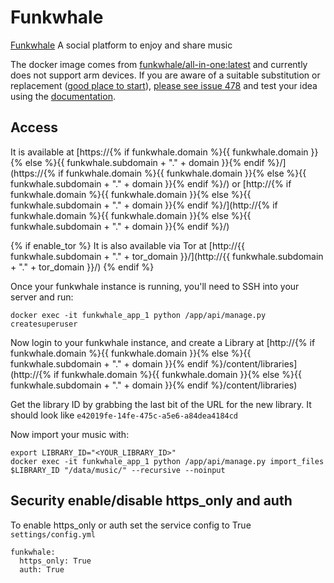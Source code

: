 # Funkwhale

[Funkwhale](https://Funkwhale.audio/en_US/) A social platform to enjoy and share music

The docker image comes from [funkwhale/all-in-one:latest](https://hub.docker.com/r/funkwhale/all-in-one/tags)
and currently does not support arm devices.
If you are aware of a suitable substitution or replacement ([good place to start](https://hub.docker.com/search?q=funkwhale&type=image&architecture=arm%2Carm64)),
 [please see issue 478](https://github.com/denis-ev/VivumLab/-/issues/478)
and test your idea using the [documentation](https://vivumlab.com/development/adding_services/).

## Access

It is available at [https://{% if funkwhale.domain %}{{ funkwhale.domain }}{% else %}{{ funkwhale.subdomain + "." + domain }}{% endif %}/](https://{% if funkwhale.domain %}{{ funkwhale.domain }}{% else %}{{ funkwhale.subdomain + "." + domain }}{% endif %}/) or [http://{% if funkwhale.domain %}{{ funkwhale.domain }}{% else %}{{ funkwhale.subdomain + "." + domain }}{% endif %}/](http://{% if funkwhale.domain %}{{ funkwhale.domain }}{% else %}{{ funkwhale.subdomain + "." + domain }}{% endif %}/)

{% if enable_tor %}
It is also available via Tor at [http://{{ funkwhale.subdomain + "." + tor_domain }}/](http://{{ funkwhale.subdomain + "." + tor_domain }}/)
{% endif %}

Once your funkwhale instance is running, you'll need to SSH into your server and run:

```
docker exec -it funkwhale_app_1 python /app/api/manage.py createsuperuser
```

Now login to your funkwhale instance, and create a Library at [http://{% if funkwhale.domain %}{{ funkwhale.domain }}{% else %}{{ funkwhale.subdomain + "." + domain }}{% endif %}/content/libraries](http://{% if funkwhale.domain %}{{ funkwhale.domain }}{% else %}{{ funkwhale.subdomain + "." + domain }}{% endif %}/content/libraries)

Get the library ID by grabbing the last bit of the URL for the new library. It should look like `e42019fe-14fe-475c-a5e6-a84dea4184cd`

Now import your music with:

```
export LIBRARY_ID="<YOUR_LIBRARY_ID>"
docker exec -it funkwhale_app_1 python /app/api/manage.py import_files $LIBRARY_ID "/data/music/" --recursive --noinput
```

## Security enable/disable https_only and auth

To enable https_only or auth set the service config to True
`settings/config.yml`

```
funkwhale:
  https_only: True
  auth: True
```
